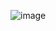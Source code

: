 ![image](https://user-images.githubusercontent.com/66035321/138336586-e42b19e5-14d2-4645-b980-bf56816c4664.png)
